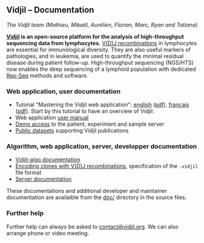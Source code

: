 
## Vidjil &ndash; Documentation
*The Vidjil team (Mathieu, Mikaël, Aurélien, Florian, Marc, Ryan and Tatiana)*

**[Vidjil](http://www.vidjil.org) is an open-source platform for the analysis of high-throughput
sequencing data from lymphocytes.** [V(D)J recombinations](http://en.wikipedia.org/wiki/V\(D\)J_recombination) in lymphocytes are
essential for immunological diversity. They are also useful markers of
pathologies, and in leukemia, are used to quantify the minimal residual
disease during patient follow-up. High-throughput sequencing (NGS/HTS) now
enables the deep sequencing of a lymphoid population with dedicated [Rep-Seq](http://omictools.com/rep-seq-c424-p1.html)
methods and software.

### Web application, user documentation

  - Tutorial "Mastering the Vidjil web application": [english](./tutorial/mastering-vidjil.html) ([pdf](./tutorial/mastering-vidjil.pdf)), [français](./tutorial/mastering-vidjil-fr.html)
    ([pdf](./tutorial/mastering-vidjil-fr.pdf)). Start by this tutorial to have an overview of Vidjil.
  - Web application [user manual](user.md)
  - [Demo access](http://app.vidjil.org/) to the patient, experiment and sample server
  - [Public datasets](http://www.vidjil.org/data/) supporting Vidjil publications

### Algorithm, web application, server, developper documentation

  - [Vidjil-algo documentation](vidjil-algo.md)
  - [Encoding clones with V(D)J recombinations](vidjil-format.md), specification of the `.vidjil` file format
  - [Server documentation](./server.html)

These documentations and additional developer and maintainer documentation
are availaible from the [doc/](http://gitlab.vidjil.org/tree/master/doc) directory in the source files.

### Further help

Further help can always be asked to <contact@vidjil.org>. We can also arrange
phone or video meeting.
